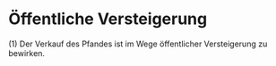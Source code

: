 # Öffentliche Versteigerung

(1) Der Verkauf des Pfandes ist im Wege öffentlicher Versteigerung zu bewirken.